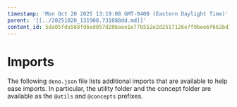 ```yaml
---
timestamp: 'Mon Oct 20 2025 13:19:08 GMT-0400 (Eastern Daylight Time)'
parent: '[[../20251020_131908.731088dd.md]]'
content_id: 5da05fda588fd6ed057d206aee1e77b552e2d2517126e7f9bee6f662bd7c0afe
---
```


# Imports

The following `deno.json` file lists additional imports that are available to help ease imports. In particular, the utility folder and the concept folder are available as the `@utils` and `@concepts` prefixes.
